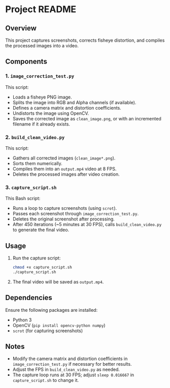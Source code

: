 # Project README

## Overview
This project captures screenshots, corrects fisheye distortion, and compiles the processed images into a video.

## Components
### 1. `image_correction_test.py`
This script:
- Loads a fisheye PNG image.
- Splits the image into RGB and Alpha channels (if available).
- Defines a camera matrix and distortion coefficients.
- Undistorts the image using OpenCV.
- Saves the corrected image as `clean_image.png`, or with an incremented filename if it already exists.

### 2. `build_clean_video.py`
This script:
- Gathers all corrected images (`clean_image*.png`).
- Sorts them numerically.
- Compiles them into an `output.mp4` video at 8 FPS.
- Deletes the processed images after video creation.

### 3. `capture_script.sh`
This Bash script:
- Runs a loop to capture screenshots (using `scrot`).
- Passes each screenshot through `image_correction_test.py`.
- Deletes the original screenshot after processing.
- After 450 iterations (~5 minutes at 30 FPS), calls `build_clean_video.py` to generate the final video.

## Usage
1. Run the capture script:
   ```sh
   chmod +x capture_script.sh
   ./capture_script.sh
   ```
2. The final video will be saved as `output.mp4`.

## Dependencies
Ensure the following packages are installed:
- Python 3
- OpenCV (`pip install opencv-python numpy`)
- `scrot` (for capturing screenshots)

## Notes
- Modify the camera matrix and distortion coefficients in `image_correction_test.py` if necessary for better results.
- Adjust the FPS in `build_clean_video.py` as needed.
- The capture loop runs at 30 FPS; adjust `sleep 0.016667` in `capture_script.sh` to change it.


